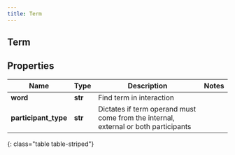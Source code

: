 ```yaml
---
title: Term
---
```

## Term

## Properties

|Name | Type | Description | Notes|
|------------ | ------------- | ------------- | -------------|
| **word** | **str** | Find term in interaction | |
| **participant_type** | **str** | Dictates if term operand must come from the internal, external or both participants | |
{: class="table table-striped"}


